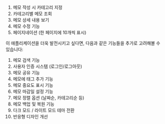 1. 메모 작성 시 카테고리 지정
2. 카테고리별 메모 조회
3. 메모 상세 내용 보기
4. 메모 수정 기능
5. 페이지네이션 (한 페이지에 10개씩 표시)

이 애플리케이션을 더욱 발전시키고 싶다면, 다음과 같은 기능들을 추가로 고려해볼 수 있습니다:
1. 메모 검색 기능
2. 사용자 인증 시스템 (로그인/로그아웃)
3. 메모 공유 기능
4. 메모에 태그 추가 기능
5. 메모 중요도 표시 기능
6. 메모 마감일 설정 기능
7. 메모 정렬 옵션 (날짜순, 카테고리순 등)
8. 메모 백업 및 복원 기능
9. 다크 모드 / 라이트 모드 테마 전환
10. 반응형 디자인 개선
